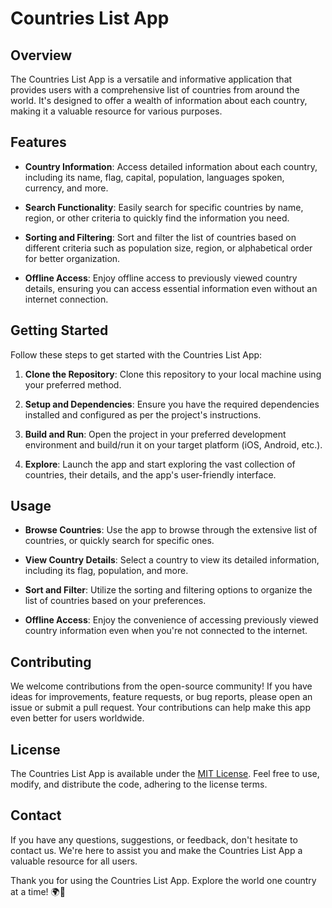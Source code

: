 # Countries List App

## Overview

The Countries List App is a versatile and informative application that provides users with a comprehensive list of countries from around the world. It's designed to offer a wealth of information about each country, making it a valuable resource for various purposes.

## Features

- **Country Information**: Access detailed information about each country, including its name, flag, capital, population, languages spoken, currency, and more.

- **Search Functionality**: Easily search for specific countries by name, region, or other criteria to quickly find the information you need.

- **Sorting and Filtering**: Sort and filter the list of countries based on different criteria such as population size, region, or alphabetical order for better organization.

- **Offline Access**: Enjoy offline access to previously viewed country details, ensuring you can access essential information even without an internet connection.

## Getting Started

Follow these steps to get started with the Countries List App:

1. **Clone the Repository**: Clone this repository to your local machine using your preferred method.

2. **Setup and Dependencies**: Ensure you have the required dependencies installed and configured as per the project's instructions.

3. **Build and Run**: Open the project in your preferred development environment and build/run it on your target platform (iOS, Android, etc.).

4. **Explore**: Launch the app and start exploring the vast collection of countries, their details, and the app's user-friendly interface.

## Usage

- **Browse Countries**: Use the app to browse through the extensive list of countries, or quickly search for specific ones.

- **View Country Details**: Select a country to view its detailed information, including its flag, population, and more.

- **Sort and Filter**: Utilize the sorting and filtering options to organize the list of countries based on your preferences.

- **Offline Access**: Enjoy the convenience of accessing previously viewed country information even when you're not connected to the internet.

## Contributing

We welcome contributions from the open-source community! If you have ideas for improvements, feature requests, or bug reports, please open an issue or submit a pull request. Your contributions can help make this app even better for users worldwide.

## License

The Countries List App is available under the [MIT License](LICENSE). Feel free to use, modify, and distribute the code, adhering to the license terms.

## Contact

If you have any questions, suggestions, or feedback, don't hesitate to contact us. We're here to assist you and make the Countries List App a valuable resource for all users.

Thank you for using the Countries List App. Explore the world one country at a time! 🌍📱
